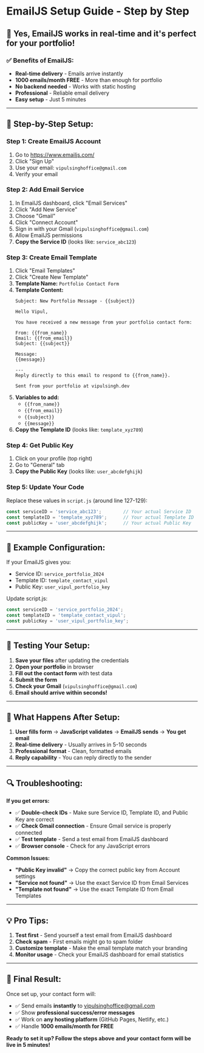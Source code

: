 # EmailJS Setup Guide - Step by Step

## 🚀 Yes, EmailJS works in real-time and it's perfect for your portfolio!

### ✅ Benefits of EmailJS:
- **Real-time delivery** - Emails arrive instantly
- **1000 emails/month FREE** - More than enough for portfolio
- **No backend needed** - Works with static hosting
- **Professional** - Reliable email delivery
- **Easy setup** - Just 5 minutes

---

## 📧 Step-by-Step Setup:

### **Step 1: Create EmailJS Account**
1. Go to https://www.emailjs.com/
2. Click "Sign Up" 
3. Use your email: `vipulsinghoffice@gmail.com`
4. Verify your email

### **Step 2: Add Email Service**
1. In EmailJS dashboard, click "Email Services"
2. Click "Add New Service"
3. Choose "Gmail"
4. Click "Connect Account" 
5. Sign in with your Gmail (`vipulsinghoffice@gmail.com`)
6. Allow EmailJS permissions
7. **Copy the Service ID** (looks like: `service_abc123`)

### **Step 3: Create Email Template**
1. Click "Email Templates"
2. Click "Create New Template"
3. **Template Name:** `Portfolio Contact Form`
4. **Template Content:**
   ```
   Subject: New Portfolio Message - {{subject}}
   
   Hello Vipul,
   
   You have received a new message from your portfolio contact form:
   
   From: {{from_name}}
   Email: {{from_email}}
   Subject: {{subject}}
   
   Message:
   {{message}}
   
   ---
   Reply directly to this email to respond to {{from_name}}.
   
   Sent from your portfolio at vipulsingh.dev
   ```
5. **Variables to add:**
   - `{{from_name}}`
   - `{{from_email}}`
   - `{{subject}}`
   - `{{message}}`
6. **Copy the Template ID** (looks like: `template_xyz789`)

### **Step 4: Get Public Key**
1. Click on your profile (top right)
2. Go to "General" tab
3. **Copy the Public Key** (looks like: `user_abcdefghijk`)

### **Step 5: Update Your Code**
Replace these values in `script.js` (around line 127-129):

```javascript
const serviceID = 'service_abc123';        // Your actual Service ID
const templateID = 'template_xyz789';      // Your actual Template ID  
const publicKey = 'user_abcdefghijk';      // Your actual Public Key
```

---

## 🔧 Example Configuration:

If your EmailJS gives you:
- Service ID: `service_portfolio_2024`
- Template ID: `template_contact_vipul`
- Public Key: `user_vipul_portfolio_key`

Update script.js:
```javascript
const serviceID = 'service_portfolio_2024';
const templateID = 'template_contact_vipul';
const publicKey = 'user_vipul_portfolio_key';
```

---

## 🧪 Testing Your Setup:

1. **Save your files** after updating the credentials
2. **Open your portfolio** in browser
3. **Fill out the contact form** with test data
4. **Submit the form**
5. **Check your Gmail** (`vipulsinghoffice@gmail.com`)
6. **Email should arrive within seconds!**

---

## 🎯 What Happens After Setup:

1. **User fills form** → **JavaScript validates** → **EmailJS sends** → **You get email**
2. **Real-time delivery** - Usually arrives in 5-10 seconds
3. **Professional format** - Clean, formatted emails
4. **Reply capability** - You can reply directly to the sender

---

## 🔍 Troubleshooting:

**If you get errors:**
- ✅ **Double-check IDs** - Make sure Service ID, Template ID, and Public Key are correct
- ✅ **Check Gmail connection** - Ensure Gmail service is properly connected
- ✅ **Test template** - Send a test email from EmailJS dashboard
- ✅ **Browser console** - Check for any JavaScript errors

**Common Issues:**
- **"Public Key invalid"** → Copy the correct public key from Account settings
- **"Service not found"** → Use the exact Service ID from Email Services
- **"Template not found"** → Use the exact Template ID from Email Templates

---

## 💡 Pro Tips:

1. **Test first** - Send yourself a test email from EmailJS dashboard
2. **Check spam** - First emails might go to spam folder
3. **Customize template** - Make the email template match your branding
4. **Monitor usage** - Check your EmailJS dashboard for email statistics

---

## 🎉 Final Result:

Once set up, your contact form will:
- ✅ Send emails **instantly** to vipulsinghoffice@gmail.com
- ✅ Show **professional success/error messages**
- ✅ Work on **any hosting platform** (GitHub Pages, Netlify, etc.)
- ✅ Handle **1000 emails/month for FREE**

**Ready to set it up? Follow the steps above and your contact form will be live in 5 minutes!**